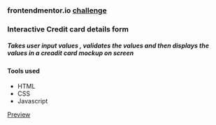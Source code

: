 ### frontendmentor.io [challenge](https://www.frontendmentor.io/challenges/interactive-card-details-form-XpS8cKZDWw)

### Interactive Credit card details form 

##### Takes user input values , validates the values and then displays the values in a creadit card mockup on screen

#### Tools used
* HTML
* CSS
* Javascript

[Preview](https://64caf0f1dbf44117870a29ba--polite-dolphin-732d03.netlify.app)
